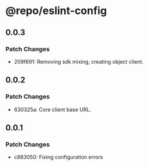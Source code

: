 # @repo/eslint-config

## 0.0.3

### Patch Changes

- 209f691: Removing sdk mixing, creating object client.

## 0.0.2

### Patch Changes

- 630325a: Core client base URL.

## 0.0.1

### Patch Changes

- c883050: Fixing configuration errors
